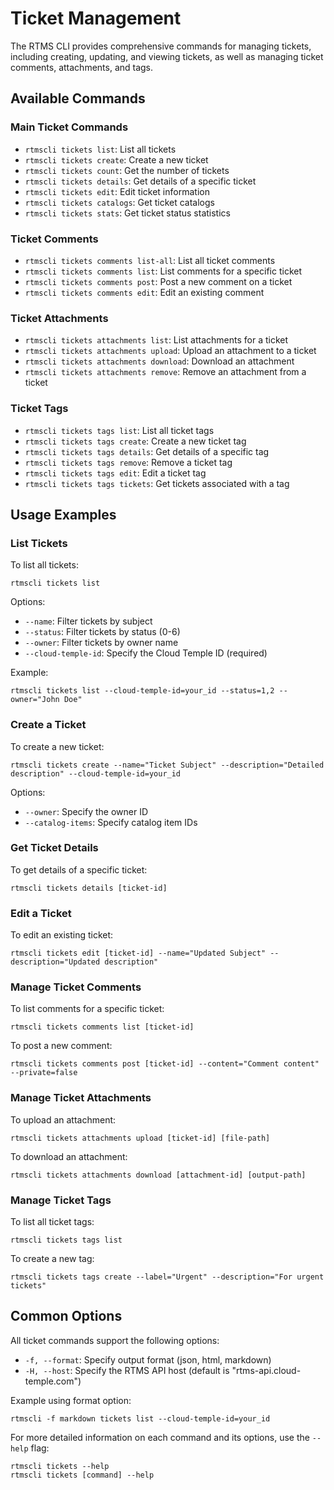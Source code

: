 # Ticket Management

The RTMS CLI provides comprehensive commands for managing tickets, including creating, updating, and viewing tickets, as well as managing ticket comments, attachments, and tags.

## Available Commands

### Main Ticket Commands
- `rtmscli tickets list`: List all tickets
- `rtmscli tickets create`: Create a new ticket
- `rtmscli tickets count`: Get the number of tickets
- `rtmscli tickets details`: Get details of a specific ticket
- `rtmscli tickets edit`: Edit ticket information
- `rtmscli tickets catalogs`: Get ticket catalogs
- `rtmscli tickets stats`: Get ticket status statistics

### Ticket Comments
- `rtmscli tickets comments list-all`: List all ticket comments
- `rtmscli tickets comments list`: List comments for a specific ticket
- `rtmscli tickets comments post`: Post a new comment on a ticket
- `rtmscli tickets comments edit`: Edit an existing comment

### Ticket Attachments
- `rtmscli tickets attachments list`: List attachments for a ticket
- `rtmscli tickets attachments upload`: Upload an attachment to a ticket
- `rtmscli tickets attachments download`: Download an attachment
- `rtmscli tickets attachments remove`: Remove an attachment from a ticket

### Ticket Tags
- `rtmscli tickets tags list`: List all ticket tags
- `rtmscli tickets tags create`: Create a new ticket tag
- `rtmscli tickets tags details`: Get details of a specific tag
- `rtmscli tickets tags remove`: Remove a ticket tag
- `rtmscli tickets tags edit`: Edit a ticket tag
- `rtmscli tickets tags tickets`: Get tickets associated with a tag

## Usage Examples

### List Tickets

To list all tickets:

```
rtmscli tickets list
```

Options:
- `--name`: Filter tickets by subject
- `--status`: Filter tickets by status (0-6)
- `--owner`: Filter tickets by owner name
- `--cloud-temple-id`: Specify the Cloud Temple ID (required)

Example:
```
rtmscli tickets list --cloud-temple-id=your_id --status=1,2 --owner="John Doe"
```

### Create a Ticket

To create a new ticket:

```
rtmscli tickets create --name="Ticket Subject" --description="Detailed description" --cloud-temple-id=your_id
```

Options:
- `--owner`: Specify the owner ID
- `--catalog-items`: Specify catalog item IDs

### Get Ticket Details

To get details of a specific ticket:

```
rtmscli tickets details [ticket-id]
```

### Edit a Ticket

To edit an existing ticket:

```
rtmscli tickets edit [ticket-id] --name="Updated Subject" --description="Updated description"
```

### Manage Ticket Comments

To list comments for a specific ticket:

```
rtmscli tickets comments list [ticket-id]
```

To post a new comment:

```
rtmscli tickets comments post [ticket-id] --content="Comment content" --private=false
```

### Manage Ticket Attachments

To upload an attachment:

```
rtmscli tickets attachments upload [ticket-id] [file-path]
```

To download an attachment:

```
rtmscli tickets attachments download [attachment-id] [output-path]
```

### Manage Ticket Tags

To list all ticket tags:

```
rtmscli tickets tags list
```

To create a new tag:

```
rtmscli tickets tags create --label="Urgent" --description="For urgent tickets"
```

## Common Options

All ticket commands support the following options:

- `-f, --format`: Specify output format (json, html, markdown)
- `-H, --host`: Specify the RTMS API host (default is "rtms-api.cloud-temple.com")

Example using format option:
```
rtmscli -f markdown tickets list --cloud-temple-id=your_id
```

For more detailed information on each command and its options, use the `--help` flag:

```
rtmscli tickets --help
rtmscli tickets [command] --help
```

